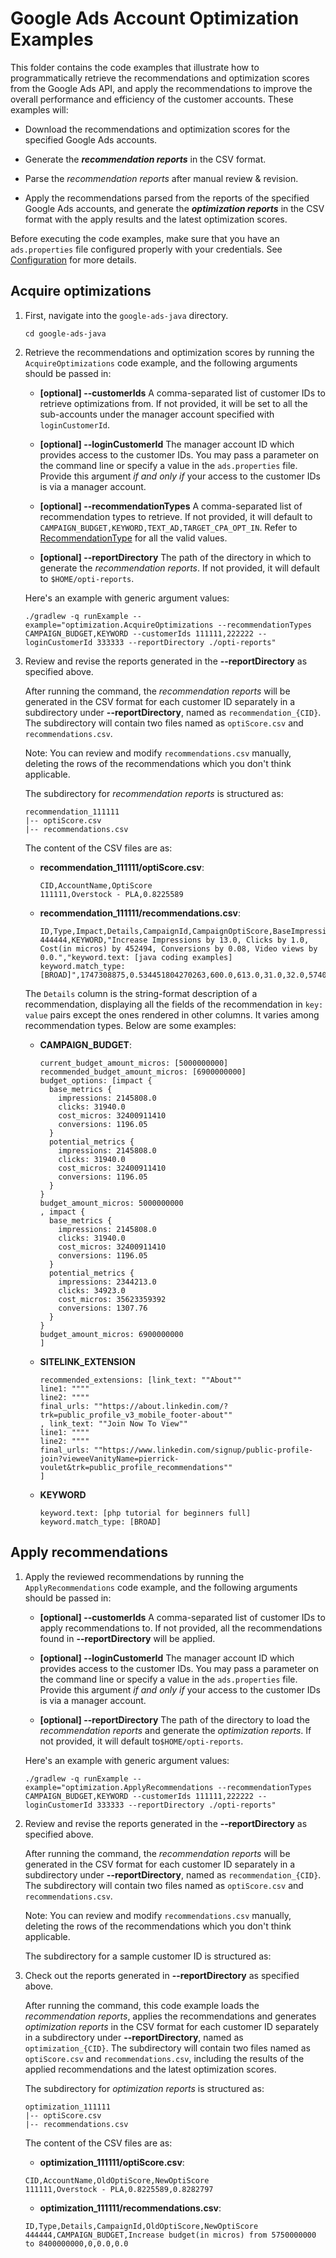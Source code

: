 # Google Ads Account Optimization Examples

This folder contains the code examples that illustrate how to programmatically
retrieve the recommendations and optimization scores from the Google Ads API,
and apply the recommendations to improve the overall performance and efficiency
of the customer accounts. These examples will:

*   Download the recommendations and optimization scores for the specified
    Google Ads accounts.

*   Generate the ***recommendation reports*** in the CSV format.

*   Parse the *recommendation reports* after manual review & revision.

*   Apply the recommendations parsed from the reports of the specified Google
    Ads accounts, and generate the ***optimization reports*** in the CSV format
    with the apply results and the latest optimization scores.

Before executing the code examples, make sure that you have an `ads.properties`
file configured properly with your credentials. See
[Configuration](https://developers.google.com/google-ads/api/docs/client-libs/java/config-file)
for more details.

## Acquire optimizations

1.  First, navigate into the `google-ads-java` directory.

    ```
    cd google-ads-java
    ```

1.  Retrieve the recommendations and optimization scores by running the
    `AcquireOptimizations` code example, and the following arguments should be
    passed in:

    *   **[optional] --customerIds** A comma-separated list of customer IDs to
        retrieve optimizations from. If not provided, it will be set to all the
        sub-accounts under the manager account specified with `loginCustomerId`.

    *   **[optional] --loginCustomerId** The manager account ID which provides
        access to the customer IDs. You may pass a parameter on the command line
        or specify a value in the `ads.properties` file. Provide this argument
        *if and only if* your access to the customer IDs is via a manager
        account.

    *   **[optional] --recommendationTypes** A comma-separated list of
        recommendation types to retrieve. If not provided, it will default to
        `CAMPAIGN_BUDGET,KEYWORD,TEXT_AD,TARGET_CPA_OPT_IN`. Refer to
        [RecommendationType](https://developers.google.com/google-ads/api/reference/rpc/latest/RecommendationTypeEnum.RecommendationType)
        for all the valid values.

    *   **[optional] --reportDirectory** The path of the directory in which to
        generate the *recommendation reports*. If not provided, it will default
        to `$HOME/opti-reports`.

    Here's an example with generic argument values:

    ```
    ./gradlew -q runExample --example="optimization.AcquireOptimizations --recommendationTypes CAMPAIGN_BUDGET,KEYWORD --customerIds 111111,222222 --loginCustomerId 333333 --reportDirectory ./opti-reports"
    ```

1.  Review and revise the reports generated in the **--reportDirectory** as
    specified above.

    After running the command, the *recommendation reports* will be generated in
    the CSV format for each customer ID separately in a subdirectory under
    **--reportDirectory**, named as `recommendation_{CID}`. The subdirectory
    will contain two files named as `optiScore.csv` and `recommendations.csv`.

    Note: You can review and modify `recommendations.csv` manually, deleting the
    rows of the recommendations which you don't think applicable.

    The subdirectory for *recommendation reports* is structured as:

    ```
    recommendation_111111
    |-- optiScore.csv
    |-- recommendations.csv
    ```

    The content of the CSV files are as:

    *   **recommendation_111111/optiScore.csv**:

        ```
        CID,AccountName,OptiScore
        111111,Overstock - PLA,0.8225589
        ```

    *   **recommendation_111111/recommendations.csv**:

        ```
        ID,Type,Impact,Details,CampaignId,CampaignOptiScore,BaseImpressions,PotentialImpressions,BaseClicks,PotentialClicks,BaseCost,PotentialCost,BaseConversions,PotentialConversions,BaseVideoViews,PotentialVideoViews
        444444,KEYWORD,"Increase Impressions by 13.0, Clicks by 1.0, Cost(in micros) by 452494, Conversions by 0.08, Video views by 0.0.","keyword.text: [java coding examples]
        keyword.match_type: [BROAD]",1747308875,0.534451804270263,600.0,613.0,31.0,32.0,5740000,6192494,0.0,0.08,0.0,0.0
        ```

    The `Details` column is the string-format description of a recommendation,
    displaying all the fields of the recommendation in `key: value` pairs except
    the ones rendered in other columns. It varies among recommendation types.
    Below are some examples:

    *   **CAMPAIGN_BUDGET**:

        ```
        current_budget_amount_micros: [5000000000]
        recommended_budget_amount_micros: [6900000000]
        budget_options: [impact {
          base_metrics {
            impressions: 2145808.0
            clicks: 31940.0
            cost_micros: 32400911410
            conversions: 1196.05
          }
          potential_metrics {
            impressions: 2145808.0
            clicks: 31940.0
            cost_micros: 32400911410
            conversions: 1196.05
          }
        }
        budget_amount_micros: 5000000000
        , impact {
          base_metrics {
            impressions: 2145808.0
            clicks: 31940.0
            cost_micros: 32400911410
            conversions: 1196.05
          }
          potential_metrics {
            impressions: 2344213.0
            clicks: 34923.0
            cost_micros: 35623359392
            conversions: 1307.76
          }
        }
        budget_amount_micros: 6900000000
        ]
        ```

    *   **SITELINK_EXTENSION**

        ```
        recommended_extensions: [link_text: ""About""
        line1: """"
        line2: """"
        final_urls: ""https://about.linkedin.com/?trk=public_profile_v3_mobile_footer-about""
        , link_text: ""Join Now To View""
        line1: """"
        line2: """"
        final_urls: ""https://www.linkedin.com/signup/public-profile-join?vieweeVanityName=pierrick-voulet&trk=public_profile_recommendations""
        ]
        ```

    *   **KEYWORD**

        ```
        keyword.text: [php tutorial for beginners full]
        keyword.match_type: [BROAD]
        ```

## Apply recommendations

1.  Apply the reviewed recommendations by running the `ApplyRecommendations`
    code example, and the following arguments should be passed in:

    *   **[optional] --customerIds** A comma-separated list of customer IDs to
        apply recommendations to. If not provided, all the recommendations found
        in **--reportDirectory** will be applied.

    *   **[optional] --loginCustomerId** The manager account ID which provides
        access to the customer IDs. You may pass a parameter on the command line
        or specify a value in the `ads.properties` file. Provide this argument
        *if and only if* your access to the customer IDs is via a manager
        account.

    *   **[optional] --reportDirectory** The path of the directory to load the
        *recommendation reports* and generate the *optimization reports*. If not
        provided, it will default to`$HOME/opti-reports`.

    Here's an example with generic argument values:

    ```
    ./gradlew -q runExample --example="optimization.ApplyRecommendations --recommendationTypes CAMPAIGN_BUDGET,KEYWORD --customerIds 111111,222222 --loginCustomerId 333333 --reportDirectory ./opti-reports"
    ```

1.  Review and revise the reports generated in the **--reportDirectory** as
    specified above.

    After running the command, the *recommendation reports* will be generated in
    the CSV format for each customer ID separately in a subdirectory under
    **--reportDirectory**, named as `recommendation_{CID}`. The subdirectory
    will contain two files named as `optiScore.csv` and `recommendations.csv`.

    Note: You can review and modify `recommendations.csv` manually, deleting the
    rows of the recommendations which you don't think applicable.

    The subdirectory for a sample customer ID is structured as:

1.  Check out the reports generated in **--reportDirectory** as specified above.

    After running the command, this code example loads the *recommendation
    reports*, applies the recommendations and generates *optimization reports*
    in the CSV format for each customer ID separately in a subdirectory under
    **--reportDirectory**, named as `optimization_{CID}`. The subdirectory will
    contain two files named as `optiScore.csv` and `recommendations.csv`,
    including the results of the applied recommendations and the latest
    optimization scores.

    The subdirectory for *optimization reports* is structured as:

    ```
    optimization_111111
    |-- optiScore.csv
    |-- recommendations.csv
    ```

    The content of the CSV files are as:

    *   **optimization_111111/optiScore.csv**:

    ```
    CID,AccountName,OldOptiScore,NewOptiScore
    111111,Overstock - PLA,0.8225589,0.8282797
    ```

    *   **optimization_111111/recommendations.csv**:

    ```
    ID,Type,Details,CampaignId,OldOptiScore,NewOptiScore
    444444,CAMPAIGN_BUDGET,Increase budget(in micros) from 5750000000 to 8400000000,0,0.0,0.0
    ```
